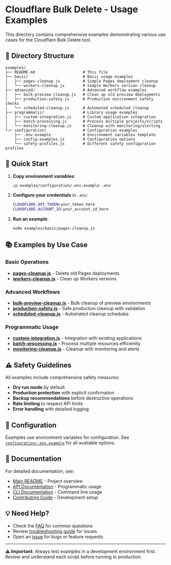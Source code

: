 # Cloudflare Bulk Delete - Usage Examples

This directory contains comprehensive examples demonstrating various use cases for the Cloudflare Bulk Delete tool.

## 📁 Directory Structure

```
examples/
├── README.md                     # This file
├── basic/                        # Basic usage examples
│   ├── pages-cleanup.js          # Simple Pages deployment cleanup
│   └── workers-cleanup.js        # Simple Workers version cleanup
├── advanced/                     # Advanced workflow examples
│   ├── bulk-preview-cleanup.js   # Clean up old preview deployments
│   ├── production-safety.js      # Production environment safety checks
│   └── scheduled-cleanup.js      # Automated scheduled cleanup
├── programmatic/                 # Library usage examples
│   ├── custom-integration.js     # Custom application integration
│   ├── batch-processing.js       # Process multiple projects/scripts
│   └── monitoring-cleanup.js     # Cleanup with monitoring/alerting
└── configuration/                # Configuration examples
    ├── .env.example              # Environment variables template
    ├── config-examples.js        # Configuration options
    └── safety-profiles.js        # Different safety configuration profiles
```

## 🚀 Quick Start

1. **Copy environment variables**:

   ```bash
   cp examples/configuration/.env.example .env
   ```

2. **Configure your credentials** in `.env`:

   ```bash
   CLOUDFLARE_API_TOKEN=your_token_here
   CLOUDFLARE_ACCOUNT_ID=your_account_id_here
   ```

3. **Run an example**:
   ```bash
   node examples/basic/pages-cleanup.js
   ```

## 📚 Examples by Use Case

### Basic Operations

- **[pages-cleanup.js](./basic/pages-cleanup.js)** - Delete old Pages deployments
- **[workers-cleanup.js](./basic/workers-cleanup.js)** - Clean up Workers versions

### Advanced Workflows

- **[bulk-preview-cleanup.js](./advanced/bulk-preview-cleanup.js)** - Bulk cleanup of preview environments
- **[production-safety.js](./advanced/production-safety.js)** - Safe production cleanup with validation
- **[scheduled-cleanup.js](./advanced/scheduled-cleanup.js)** - Automated cleanup schedules

### Programmatic Usage

- **[custom-integration.js](./programmatic/custom-integration.js)** - Integration with existing applications
- **[batch-processing.js](./programmatic/batch-processing.js)** - Process multiple resources efficiently
- **[monitoring-cleanup.js](./programmatic/monitoring-cleanup.js)** - Cleanup with monitoring and alerts

## ⚠️ Safety Guidelines

All examples include comprehensive safety measures:

- **Dry run mode** by default
- **Production protection** with explicit confirmation
- **Backup recommendations** before destructive operations
- **Rate limiting** to respect API limits
- **Error handling** with detailed logging

## 🔧 Configuration

Examples use environment variables for configuration. See [`configuration/.env.example`](./configuration/.env.example) for all available options.

## 📖 Documentation

For detailed documentation, see:

- [Main README](../README.md) - Project overview
- [API Documentation](../docs/API.md) - Programmatic usage
- [CLI Documentation](../docs/CLI.md) - Command line usage
- [Contributing Guide](../CONTRIBUTING.md) - Development setup

## 💡 Need Help?

- Check the [FAQ](../docs/FAQ.md) for common questions
- Review [troubleshooting guide](../docs/TROUBLESHOOTING.md) for issues
- Open an [issue](https://github.com/RamaAditya49/cloudflare-bulk-delete/issues) for bugs or feature requests

---

**⚠️ Important**: Always test examples in a development environment first. Review and understand each script before running in production.
